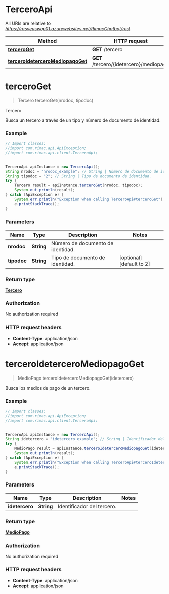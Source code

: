 # TerceroApi

All URIs are relative to *https://rasveuswap01.azurewebsites.net/RimacChatbot/rest*

Method | HTTP request | Description
------------- | ------------- | -------------
[**terceroGet**](TerceroApi.md#terceroGet) | **GET** /tercero | Tercero
[**terceroIdeterceroMediopagoGet**](TerceroApi.md#terceroIdeterceroMediopagoGet) | **GET** /tercero/{idetercero}/mediopago | 


<a name="terceroGet"></a>
# **terceroGet**
> Tercero terceroGet(nrodoc, tipodoc)

Tercero

Busca un tercero a través de un tipo y número de documento de identidad. 

### Example
```java
// Import classes:
//import com.rimac.api.ApiException;
//import com.rimac.api.client.TerceroApi;


TerceroApi apiInstance = new TerceroApi();
String nrodoc = "nrodoc_example"; // String | Número de documento de identidad.
String tipodoc = "2"; // String | Tipo de documento de identidad.
try {
    Tercero result = apiInstance.terceroGet(nrodoc, tipodoc);
    System.out.println(result);
} catch (ApiException e) {
    System.err.println("Exception when calling TerceroApi#terceroGet");
    e.printStackTrace();
}
```

### Parameters

Name | Type | Description  | Notes
------------- | ------------- | ------------- | -------------
 **nrodoc** | **String**| Número de documento de identidad. |
 **tipodoc** | **String**| Tipo de documento de identidad. | [optional] [default to 2]

### Return type

[**Tercero**](Tercero.md)

### Authorization

No authorization required

### HTTP request headers

 - **Content-Type**: application/json
 - **Accept**: application/json

<a name="terceroIdeterceroMediopagoGet"></a>
# **terceroIdeterceroMediopagoGet**
> MedioPago terceroIdeterceroMediopagoGet(idetercero)



Busca los medios de pago de un tercero. 

### Example
```java
// Import classes:
//import com.rimac.api.ApiException;
//import com.rimac.api.client.TerceroApi;


TerceroApi apiInstance = new TerceroApi();
String idetercero = "idetercero_example"; // String | Identificador del tercero.
try {
    MedioPago result = apiInstance.terceroIdeterceroMediopagoGet(idetercero);
    System.out.println(result);
} catch (ApiException e) {
    System.err.println("Exception when calling TerceroApi#terceroIdeterceroMediopagoGet");
    e.printStackTrace();
}
```

### Parameters

Name | Type | Description  | Notes
------------- | ------------- | ------------- | -------------
 **idetercero** | **String**| Identificador del tercero. |

### Return type

[**MedioPago**](MedioPago.md)

### Authorization

No authorization required

### HTTP request headers

 - **Content-Type**: application/json
 - **Accept**: application/json

